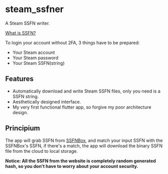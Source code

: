 # steam_ssfner

A Steam SSFN writer.

[What is SSFN?](https://gaming.stackexchange.com/a/240081)

To login your account without 2FA, 3 things have to be prepared:

+ Your Steam account
+ Your Steam password
+ Your Steam SSFN(string)

## Features

+ Automatically download and write Steam SSFN files, only you need is a SSFN string.
+ Aesthetically designed interface.
+ My very first functional flutter app, so forgive my poor architecture design.

## Principium

The app will grab SSFN from [SSFNBox](https://ssfnbox.com/), and match your input SSFN with the SSFNBox's SSFN, if there's a match, the app will download the binary SSFN file from the cloud to local storage.

**Notice: All the SSFN from the website is completely random generated hash, so you don't have to worry about your account security.**
